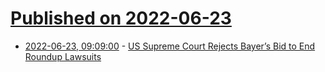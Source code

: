 # [Published on 2022-06-23](index.md)

* [2022-06-23, 09:09:00](https://soylentnews.org/article.pl?sid=22/06/22/1840230&from=rss) - [US Supreme Court Rejects Bayer’s Bid to End Roundup Lawsuits](https://soylentnews.org/article.pl?sid=22/06/22/1840230&from=rss)
